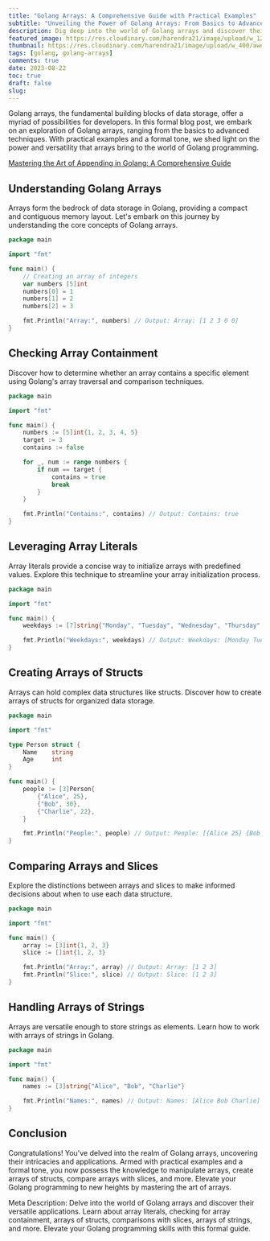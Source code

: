 ```yaml
---
title: "Golang Arrays: A Comprehensive Guide with Practical Examples"
subtitle: "Unveiling the Power of Golang Arrays: From Basics to Advanced Techniques"
description: Dig deep into the world of Golang arrays and discover their versatile applications. Learn about array literals, checking for array containment, arrays of structs, comparisons with slices, arrays of strings, and more. Elevate your Golang programming skills with this formal guide.
featured_image: https://res.cloudinary.com/harendra21/image/upload/w_1200/awesome-blog/awesome-golang/A_Comprehensive_Guide_to_Golang_Arrays_p7xomn.png
thumbnail: https://res.cloudinary.com/harendra21/image/upload/w_400/awesome-blog/awesome-golang/A_Comprehensive_Guide_to_Golang_Arrays_p7xomn.png
tags: [golang, golang-arrays]
comments: true
date: 2023-08-22
toc: true
draft: false
slug: 
---
```


Golang arrays, the fundamental building blocks of data storage, offer a myriad of possibilities for developers. In this formal blog post, we embark on an exploration of Golang arrays, ranging from the basics to advanced techniques. With practical examples and a formal tone, we shed light on the power and versatility that arrays bring to the world of Golang programming.

[Mastering the Art of Appending in Golang: A Comprehensive Guide](/blog/golang-append-operations-guide)

## Understanding Golang Arrays

Arrays form the bedrock of data storage in Golang, providing a compact and contiguous memory layout. Let's embark on this journey by understanding the core concepts of Golang arrays.

```go
package main

import "fmt"

func main() {
    // Creating an array of integers
    var numbers [5]int
    numbers[0] = 1
    numbers[1] = 2
    numbers[2] = 3

    fmt.Println("Array:", numbers) // Output: Array: [1 2 3 0 0]
}
```

## Checking Array Containment

Discover how to determine whether an array contains a specific element using Golang's array traversal and comparison techniques.

```go
package main

import "fmt"

func main() {
    numbers := [5]int{1, 2, 3, 4, 5}
    target := 3
    contains := false

    for _, num := range numbers {
        if num == target {
            contains = true
            break
        }
    }

    fmt.Println("Contains:", contains) // Output: Contains: true
}
```

## Leveraging Array Literals

Array literals provide a concise way to initialize arrays with predefined values. Explore this technique to streamline your array initialization process.

```go
package main

import "fmt"

func main() {
    weekdays := [7]string{"Monday", "Tuesday", "Wednesday", "Thursday", "Friday", "Saturday", "Sunday"}

    fmt.Println("Weekdays:", weekdays) // Output: Weekdays: [Monday Tuesday Wednesday Thursday Friday Saturday Sunday]
}
```

## Creating Arrays of Structs

Arrays can hold complex data structures like structs. Discover how to create arrays of structs for organized data storage.

```go
package main

import "fmt"

type Person struct {
    Name    string
    Age     int
}

func main() {
    people := [3]Person{
        {"Alice", 25},
        {"Bob", 30},
        {"Charlie", 22},
    }

    fmt.Println("People:", people) // Output: People: [{Alice 25} {Bob 30} {Charlie 22}]
}
```

## Comparing Arrays and Slices

Explore the distinctions between arrays and slices to make informed decisions about when to use each data structure.

```go
package main

import "fmt"

func main() {
    array := [3]int{1, 2, 3}
    slice := []int{1, 2, 3}

    fmt.Println("Array:", array) // Output: Array: [1 2 3]
    fmt.Println("Slice:", slice) // Output: Slice: [1 2 3]
}
```

## Handling Arrays of Strings

Arrays are versatile enough to store strings as elements. Learn how to work with arrays of strings in Golang.

```go
package main

import "fmt"

func main() {
    names := [3]string{"Alice", "Bob", "Charlie"}

    fmt.Println("Names:", names) // Output: Names: [Alice Bob Charlie]
}
```

## Conclusion

Congratulations! You've delved into the realm of Golang arrays, uncovering their intricacies and applications. Armed with practical examples and a formal tone, you now possess the knowledge to manipulate arrays, create arrays of structs, compare arrays with slices, and more. Elevate your Golang programming to new heights by mastering the art of arrays.

Meta Description: Delve into the world of Golang arrays and discover their versatile applications. Learn about array literals, checking for array containment, arrays of structs, comparisons with slices, arrays of strings, and more. Elevate your Golang programming skills with this formal guide.